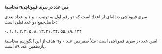 **محاسبهٔ nامین عدد در سری فیبوناچی**

سری فیبوناچی دنباله‌ای از اعداد است که دو رقمِ اول به ترتیب ۰ و ۱ و اعداد بعدی حاصل‌جمع دو عدد قبلی است:

۰، ۱، ۱، ۲، ۳، ۵، ۸، ۱۳، ۲۱، ۳۴، ۵۵، ۸۹، ۱۴۴

هدف از این الگوریتم محاسبهٔ nامین عدد در سری فیبوناچی است؛ مثلاً صفرمین عدد ۰ و یازدهمین عدد ۸۹ است.
